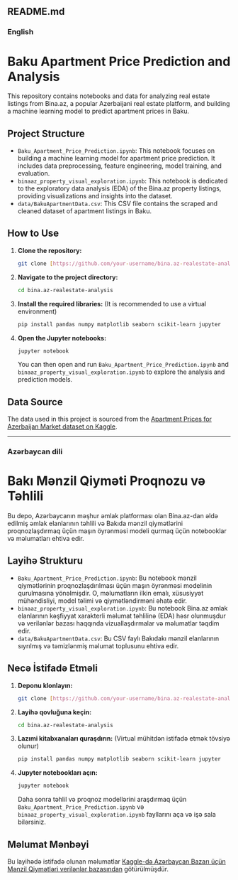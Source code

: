 ## README.md

### English

# Baku Apartment Price Prediction and Analysis

This repository contains notebooks and data for analyzing real estate listings from Bina.az, a popular Azerbaijani real estate platform, and building a machine learning model to predict apartment prices in Baku.

## Project Structure

  * `Baku_Apartment_Price_Prediction.ipynb`: This notebook focuses on building a machine learning model for apartment price prediction. It includes data preprocessing, feature engineering, model training, and evaluation.
  * `binaaz_property_visual_exploration.ipynb`: This notebook is dedicated to the exploratory data analysis (EDA) of the Bina.az property listings, providing visualizations and insights into the dataset.
  * `data/BakuApartmentData.csv`: This CSV file contains the scraped and cleaned dataset of apartment listings in Baku.

## How to Use

1.  **Clone the repository:**
    ```bash
    git clone [https://github.com/your-username/bina.az-realestate-analysis.git](https://github.com/your-username/bina.az-realestate-analysis.git)
    ```
2.  **Navigate to the project directory:**
    ```bash
    cd bina.az-realestate-analysis
    ```
3.  **Install the required libraries:**
    (It is recommended to use a virtual environment)
    ```bash
    pip install pandas numpy matplotlib seaborn scikit-learn jupyter
    ```
4.  **Open the Jupyter notebooks:**
    ```bash
    jupyter notebook
    ```
    You can then open and run `Baku_Apartment_Price_Prediction.ipynb` and `binaaz_property_visual_exploration.ipynb` to explore the analysis and prediction models.

## Data Source

The data used in this project is sourced from the [Apartment Prices for Azerbaijan Market dataset on Kaggle](https://www.kaggle.com/datasets/azadshahvaladov/apartment-prices-for-azerbaijan-market).

-----

### Azərbaycan dili

# Bakı Mənzil Qiyməti Proqnozu və Təhlili

Bu depo, Azərbaycanın məşhur əmlak platforması olan Bina.az-dan əldə edilmiş əmlak elanlarının təhlili və Bakıda mənzil qiymətlərini proqnozlaşdırmaq üçün maşın öyrənməsi modeli qurmaq üçün notebooklar və məlumatları ehtiva edir.

## Layihə Strukturu

  * `Baku_Apartment_Price_Prediction.ipynb`: Bu notebook mənzil qiymətlərinin proqnozlaşdırılması üçün maşın öyrənməsi modelinin qurulmasına yönəlmişdir. O, məlumatların ilkin emalı, xüsusiyyət mühəndisliyi, model təlimi və qiymətləndirməni əhatə edir.
  * `binaaz_property_visual_exploration.ipynb`: Bu notebook Bina.az əmlak elanlarının kəşfiyyat xarakterli məlumat təhlilinə (EDA) həsr olunmuşdur və verilənlər bazası haqqında vizuallaşdırmalar və məlumatlar təqdim edir.
  * `data/BakuApartmentData.csv`: Bu CSV faylı Bakıdakı mənzil elanlarının sıyrılmış və təmizlənmiş məlumat toplusunu ehtiva edir.

## Necə İstifadə Etməli

1.  **Deponu klonlayın:**
    ```bash
    git clone [https://github.com/your-username/bina.az-realestate-analysis.git](https://github.com/your-username/bina.az-realestate-analysis.git)
    ```
2.  **Layihə qovluğuna keçin:**
    ```bash
    cd bina.az-realestate-analysis
    ```
3.  **Lazımi kitabxanaları quraşdırın:**
    (Virtual mühitdən istifadə etmək tövsiyə olunur)
    ```bash
    pip install pandas numpy matplotlib seaborn scikit-learn jupyter
    ```
4.  **Jupyter notebookları açın:**
    ```bash
    jupyter notebook
    ```
    Daha sonra təhlil və proqnoz modellərini araşdırmaq üçün `Baku_Apartment_Price_Prediction.ipynb` və `binaaz_property_visual_exploration.ipynb` fayllarını aça və işə sala bilərsiniz.

## Məlumat Mənbəyi

Bu layihədə istifadə olunan məlumatlar [Kaggle-də Azərbaycan Bazarı üçün Mənzil Qiymətləri verilənlər bazasından](https://www.kaggle.com/datasets/azadshahvaladov/apartment-prices-for-azerbaijan-market) götürülmüşdür.
